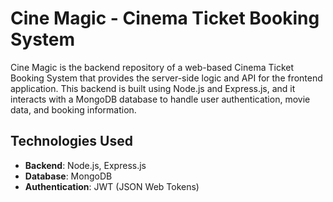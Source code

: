 # Cine Magic - Cinema Ticket Booking System

Cine Magic is the backend repository of a web-based Cinema Ticket Booking System that provides the server-side logic and API for the frontend application. This backend is built using Node.js and Express.js, and it interacts with a MongoDB database to handle user authentication, movie data, and booking information.

## Technologies Used

- **Backend**: Node.js, Express.js
- **Database**: MongoDB
- **Authentication**: JWT (JSON Web Tokens)